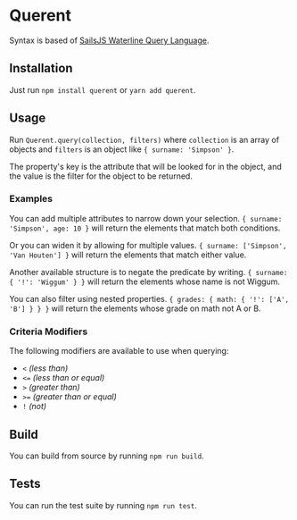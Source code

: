 # Querent

Syntax is based of [SailsJS Waterline Query Language](http://sailsjs.com/documentation/concepts/models-and-orm/query-language).

## Installation

Just run `npm install querent` or `yarn add querent`.

## Usage

Run `Querent.query(collection, filters)` where `collection` is an array of objects and `filters` is an object like `{ surname: 'Simpson' }`.

The property's key is the attribute that will be looked for in the object, and the value is the filter for the object to be returned.

### Examples

You can add multiple attributes to narrow down your selection. `{ surname: 'Simpson', age: 10 }` will return the elements that match both conditions.

Or you can widen it by allowing for multiple values. `{ surname: ['Simpson', 'Van Houten'] }` will return the elements that match either value.

Another available structure is to negate the predicate by writing. `{ surname: { '!': 'Wiggum' } }` will return the elements whose name is not Wiggum.

You can also filter using nested properties. `{ grades: { math: { '!': ['A', 'B'] } } }` will return the elements whose grade on math not A or B.

### Criteria Modifiers

The following modifiers are available to use when querying:

* `<` *(less than)*
* `<=` *(less than or equal)*
* `>` *(greater than)*
* `>=` *(greater than or equal)*
* `!` *(not)*

## Build

You can build from source by running `npm run build`.

## Tests

You can run the test suite by running `npm run test`.
